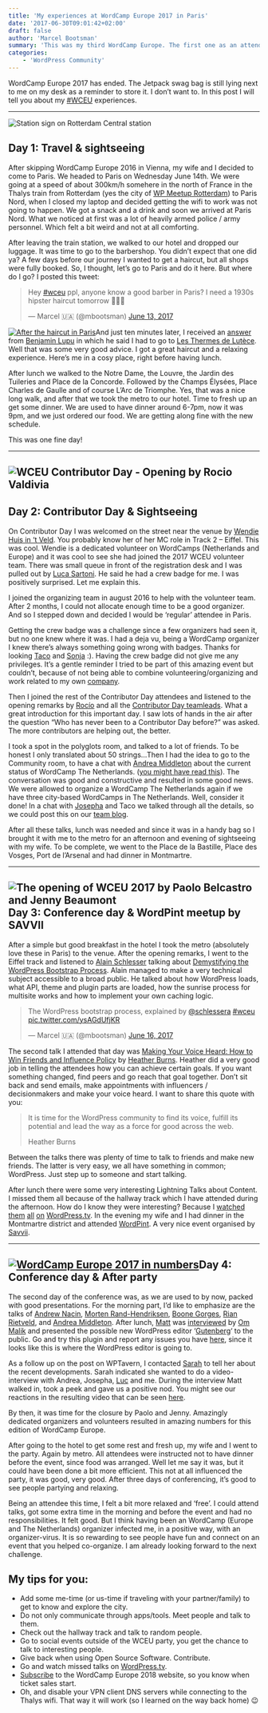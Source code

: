 ```yaml
---
title: 'My experiences at WordCamp Europe 2017 in Paris'
date: '2017-06-30T09:01:42+02:00'
draft: false
author: 'Marcel Bootsman'
summary: 'This was my third WordCamp Europe. The first one as an attendee, and not a co-organizer. Let me tell you about my experiences.'
categories:
    - 'WordPress Community'
---
```

WordCamp Europe 2017 has ended. The Jetpack swag bag is still lying next to me on my desk as a reminder to store it. I don’t want to. In this post I will tell you about my [\#WCEU](https://twitter.com/search?f=tweets&vertical=default&q=%23wceu) experiences.

- - - - - -

![Station sign on Rotterdam Central station](../../uploads/2017/06/rotterdam-paris-nord.jpg)

Day 1: Travel &amp; sightseeing
-------------------------------

After skipping WordCamp Europe 2016 in Vienna, my wife and I decided to come to Paris. We headed to Paris on Wednesday June 14th. We were going at a speed of about 300km/h somehere in the north of France in the Thalys train from Rotterdam (yes the city of [WP Meetup Rotterdam](https://www.meetup.com/Rotterdam-WordPress-Meetup/)) to Paris Nord, when I closed my laptop and decided getting the wifi to work was not going to happen. We got a snack and a drink and soon we arrived at Paris Nord. What we noticed at first was a lot of heavily armed police / army personnel. Which felt a bit weird and not at all comforting.

After leaving the train station, we walked to our hotel and dropped our luggage. It was time to go to the barbershop. You didn’t expect that one did ya? A few days before our journey I wanted to get a haircut, but all shops were fully booked. So, I thought, let’s go to Paris and do it here. But where do I go? I posted this tweet:

> Hey [\#wceu](https://twitter.com/hashtag/wceu?src=hash&ref_src=twsrc%5Etfw) ppl, anyone know a good barber in Paris? I need a 1930s hipster haircut tomorrow 💇🏼‍♂️
> 
> — Marcel 🇺🇦 (@mbootsman) [June 13, 2017](https://twitter.com/mbootsman/status/874717776660885504?ref_src=twsrc%5Etfw)

<script async="" charset="utf-8" src="https://platform.twitter.com/widgets.js"></script>

[![After the haircut in Paris](../../uploads/2017/06/after-the-haircut-in-paris.jpg)](https://marcelbootsman.nl/wp-content/uploads/2017/06/after-the-haircut-in-paris.jpg)And just ten minutes later, I received an [answer](https://twitter.com/benjaminlupu/status/874720637062967297) from [Benjamin Lupu](https://twitter.com/benjaminlupu) in which he said I had to go to [Les Thermes de Lutèce](http://www.zvonkoparis.com/en/). Well that was some very good advice. I got a great haircut and a relaxing experience. Here’s me in a cosy place, right before having lunch.

After lunch we walked to the Notre Dame, the Louvre, the Jardin des Tuileries and Place de la Concorde. Followed by the Champs Élysées, Place Charles de Gaulle and of course L’Arc de Triomphe. Yes, that was a nice long walk, and after that we took the metro to our hotel. Time to fresh up an get some dinner. We are used to have dinner around 6-7pm, now it was 9pm, and we just ordered our food. We are getting along fine with the new schedule.

This was one fine day!

- - - - - -

![WCEU Contributor Day - Opening by Rocio Valdivia](../../uploads/2017/06/wceu2017-contributor-day.jpg)
-------------------------------------------------------------------------------------------------------

Day 2: Contributor Day &amp; Sightseeing
----------------------------------------

On Contributor Day I was welcomed on the street near the venue by [Wendie Huis in ‘t Veld](http://www.wendiehuisintveld.nl/). You probably know her of her MC role in Track 2 – Eiffel. This was cool. Wendie is a dedicated volunteer on WordCamps (Netherlands and Europe) and it was cool to see she had joined the 2017 WCEU volunteer team. There was small queue in front of the registration desk and I was pulled out by [Luca Sartoni](https://luca.blog/). He said he had a crew badge for me. I was positively surprised. Let me explain this.

I joined the organizing team in august 2016 to help with the volunteer team. After 2 months, I could not allocate enough time to be a good organizer. And so I stepped down and decided I would be ‘regular’ attendee in Paris.

Getting the crew badge was a challenge since a few organizers had seen it, but no one knew where it was. I had a deja vu, being a WordCamp organizer I knew there’s always something going wrong with badges. Thanks for looking [Taco](https://twitter.com/TacoVerdo) and [Sonja](https://twitter.com/sonjaleix) :). Having the crew badge did not give me any privileges. It’s a gentle reminder I tried to be part of this amazing event but couldn’t, because of not being able to combine volunteering/organizing and work related to my own [company](https://nostromo.nl/).

Then I joined the rest of the Contributor Day attendees and listened to the opening remarks by [Rocío](https://twitter.com/rociovaldi) and all the [Contributor Day teamleads](https://2017.europe.wordcamp.org/2017/05/17/everything-you-need-to-know-about-wceu-contributor-day/). What a great introduction for this important day. I saw lots of hands in the air after the question “Who has never been to a Contributor Day before?” was asked. The more contributors are helping out, the better.

I took a spot in the polyglots room, and talked to a lot of friends. To be honest I only translated about 50 strings…Then I had the idea to go to the Community room, to have a chat with [Andrea Middleton](https://twitter.com/andmiddleton) about the current status of WordCamp The Netherlands. ([you might have read this](https://wptavern.com/wordpress-community-support-shuts-down-wordcamp-netherlands-in-favor-of-city-based-wordcamps)). The conversation was good and constructive and resulted in some good news. We were allowed to organize a WordCamp The Netherlands again if we have three city-based WordCamps in The Netherlands. Well, consider it done! In a chat with [Josepha](https://twitter.com/JosephaHaden) and Taco we talked through all the details, so we could post this on our [team blog](https://nl.wordpress.org/2017/06/15/toch-toekomst-voor-wordcamp-nederland/).

After all these talks, lunch was needed and since it was in a handy bag so I brought it with me to the metro for an afternoon and evening of sightseeing with my wife. To be complete, we went to the Place de la Bastille, Place des Vosges, Port de l’Arsenal and had dinner in Montmartre.

- - - - - -

![The opening of WCEU 2017 by Paolo Belcastro and Jenny Beaumont](../../uploads/2017/06/opening-of-wceu-2017.jpg)Day 3: Conference day &amp; WordPint meetup by SAVVII
----------------------------------------------------------------------------------------------------------------------------------------------------------------------

After a simple but good breakfast in the hotel I took the metro (absolutely love these in Paris) to the venue. After the opening remarks, I went to the Eiffel track and listened to [Alain Schlesser](https://twitter.com/schlessera) talking about [Demystifying the WordPress Bootstrap Process](https://wordpress.tv/2017/06/22/alain-schlesser-demystifying-the-wordpress-bootstrap-process/). Alain managed to make a very technical subject accessible to a broad public. He talked about how WordPress loads, what API, theme and plugin parts are loaded, how the sunrise process for multisite works and how to implement your own caching logic.

> The WordPress bootstrap process, explained by [@schlessera](https://twitter.com/schlessera?ref_src=twsrc%5Etfw) [\#wceu](https://twitter.com/hashtag/wceu?src=hash&ref_src=twsrc%5Etfw) [pic.twitter.com/ysAGdUfjKR](https://t.co/ysAGdUfjKR)
> 
> — Marcel 🇺🇦 (@mbootsman) [June 16, 2017](https://twitter.com/mbootsman/status/875615185695686657?ref_src=twsrc%5Etfw)

<script async="" charset="utf-8" src="https://platform.twitter.com/widgets.js"></script>

The second talk I attended that day was [Making Your Voice Heard: How to Win Friends and Influence Policy](https://wordpress.tv/2017/06/21/heather-burns-making-your-voice-heard-how-to-win-friends-and-influence-policy/) by [Heather Burns](https://twitter.com/idea15webdesign). Heather did a very good job in telling the attendees how you can achieve certain goals. If you want something changed, find peers and go reach that goal together. Don’t sit back and send emails, make appointments with influencers / decisionmakers and make your voice heard. I want to share this quote with you:

> It is time for the WordPress community to find its voice, fulfill its potential and lead the way as a force for good across the web.
> 
> Heather Burns

Between the talks there was plenty of time to talk to friends and make new friends. The latter is very easy, we all have something in common; WordPress. Just step up to someone and start talking.

After lunch there were some very interesting Lightning Talks about Content. I missed them all because of the hallway track which I have attended during the afternoon. How do I know they were interesting? Because I [watched](http://wordpress.tv/2017/06/22/syed-balkhi-how-to-repurpose-your-content-to-boost-your-traffic/) [them](http://wordpress.tv/2017/06/21/dario-jazbec-hrvatin-how-to-write-to-achieve-your-goals-writing-tips-for-everyone/) [all](http://wordpress.tv/2017/06/22/jen-miller-local-seo-creating-website-content-that-matters-regionally-2/) [on](http://wordpress.tv/2017/06/22/monique-dubbelman-the-importance-of-information-architecture-organise-content-to-improve-user-experience/) [WordPress.tv](http://wordpress.tv/event/wordcamp-europe-2017/). In the evening my wife and I had dinner in the Montmartre district and attended [WordPint](https://www.savvii.nl/blog/wordpint-wceu-2017/). A very nice event organised by [Savvii](https://www.savvii.nl/).

- - - - - -

[![WordCamp Europe 2017 in numbers](../../uploads/2017/06/wceu-2017-in-numbers.jpg)](https://marcelbootsman.nl/wp-content/uploads/2017/06/wceu-2017-in-numbers.jpg)Day 4: Conference day &amp; After party
----------------------------------------------------------------------------------------------------------------------------------------------------------------------------------------------------------

The second day of the conference was, as we are used to by now, packed with good presentations. For the morning part, I’d like to emphasize are the talks of [Andrew Nacin](http://wordpress.tv/2017/06/21/andrew-nacin-people-over-code/), [Morten Rand-Hendriksen](http://wordpress.tv/?s=CSS+Grid+Changes+Everything), [Boone Gorges](http://wordpress.tv/2017/06/21/boone-gorges-the-pernicious-myth-of-the-code-poet/), [Rian Rietveld](http://wordpress.tv/2017/06/22/rian-rietveld-accessibility-in-the-age-of-the-headless-cms/), and [Andrea Middleton](http://wordpress.tv/2017/06/21/andrea-middleton-how-wordpress-communities-are-built/). After lunch, [Matt](https://twitter.com/photomatt) was [interviewed](http://wordpress.tv/2017/06/27/interview-and-qanda-with-matt-mullenweg/) by [Om Malik](https://twitter.com/om) and presented the possible new WordPress editor ‘[Gutenberg](https://wordpress.org/plugins/gutenberg/)‘ to the public. Go and try this plugin and report any issues you have [here](https://github.com/WordPress/gutenberg/issues), since it looks like this is where the WordPress editor is going to.

As a follow up on the post on WPTavern, I contacted [Sarah](https://twitter.com/pollyplummer) to tell her about the recent developments. Sarah indicated she wanted to do a video-interview with Andrea, Josepha, [Luc](https://lucp.nl/) and me. During the interview Matt walked in, took a peek and gave us a positive nod. You might see our reactions in the resulting video that can be seen [here](https://wptavern.com/wordcamp-netherlands-reinstated-for-2018).

By then, it was time for the closure by Paolo and Jenny. Amazingly dedicated organizers and volunteers resulted in amazing numbers for this edition of WordCamp Europe.

After going to the hotel to get some rest and fresh up, my wife and I went to the party. Again by metro. All attendees were instructed not to have dinner before the event, since food was arranged. Well let me say it was, but it could have been done a bit more efficient. This not at all influenced the party, it was good, very good. After three days of conferencing, it’s good to see people partying and relaxing.

Being an attendee this time, I felt a bit more relaxed and ‘free’. I could attend talks, got some extra time in the morning and before the event and had no responsibilities. It felt good. But I think having been an WordCamp (Europe and The Netherlands) organizer infected me, in a positive way, with an organizer-virus. It is so rewarding to see people have fun and connect on an event that you helped co-organize. I am already looking forward to the next challenge.

My tips for you:
----------------

- Add some me-time (or us-time if traveling with your partner/family) to get to know and explore the city.
- Do not only communicate through apps/tools. Meet people and talk to them.
- Check out the hallway track and talk to random people.
- Go to social events outside of the WCEU party, you get the chance to talk to interesting people.
- Give back when using Open Source Software. Contribute.
- Go and watch missed talks on [WordPress.tv](https://wordpress.tv/event/wordcamp-europe-2017/).
- [Subscribe](https://2018.europe.wordcamp.org/) to the WordCamp Europe 2018 website, so you know when ticket sales start.
- Oh, and disable your VPN client DNS servers while connecting to the Thalys wifi. That way it will work (so I learned on the way back home) 😉